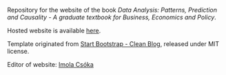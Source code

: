 Repository for the website of the book *Data Analysis: Patterns, Prediction and Causality - A graduate textbook for Business, Economics and Policy*.

Hosted website is available [here](https://csokaimola.github.io/startbootstrap-clean-blog/).


Template originated from [Start Bootstrap - Clean Blog](https://startbootstrap.com/template-overviews/clean-blog/), released under MIT license.

Editor of website: [Imola Csóka](https://github.com/csokaimola/)
